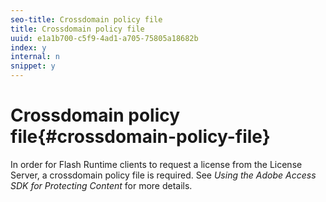 ```yaml
---
seo-title: Crossdomain policy file
title: Crossdomain policy file
uuid: e1a1b700-c5f9-4ad1-a705-75805a18682b
index: y
internal: n
snippet: y
---
```


# Crossdomain policy file{#crossdomain-policy-file}

In order for Flash Runtime clients to request a license from the License Server, a crossdomain policy file is required. See *Using the Adobe Access SDK for Protecting Content* for more details. 

